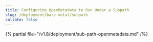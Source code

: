 ```yaml
---
title: Configuring OpenMetadata to Run Under a Subpath
slug: /deployment/bare-metal/subpath
collate: false
---
```


{% partial file="/v1.8/deployment/sub-path-openmetadata.md" /%}
